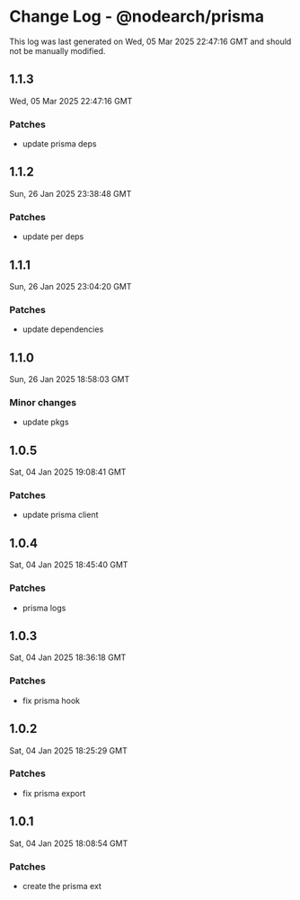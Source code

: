 # Change Log - @nodearch/prisma

This log was last generated on Wed, 05 Mar 2025 22:47:16 GMT and should not be manually modified.

## 1.1.3
Wed, 05 Mar 2025 22:47:16 GMT

### Patches

- update prisma deps

## 1.1.2
Sun, 26 Jan 2025 23:38:48 GMT

### Patches

- update per deps

## 1.1.1
Sun, 26 Jan 2025 23:04:20 GMT

### Patches

- update dependencies

## 1.1.0
Sun, 26 Jan 2025 18:58:03 GMT

### Minor changes

- update pkgs

## 1.0.5
Sat, 04 Jan 2025 19:08:41 GMT

### Patches

- update prisma client

## 1.0.4
Sat, 04 Jan 2025 18:45:40 GMT

### Patches

- prisma logs

## 1.0.3
Sat, 04 Jan 2025 18:36:18 GMT

### Patches

- fix prisma hook

## 1.0.2
Sat, 04 Jan 2025 18:25:29 GMT

### Patches

- fix prisma export

## 1.0.1
Sat, 04 Jan 2025 18:08:54 GMT

### Patches

- create the prisma ext


